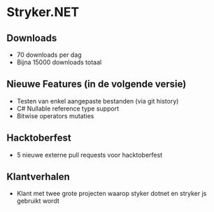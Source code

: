 # Stryker.NET

## Downloads
 - 70 downloads per dag
 - Bijna 15000 downloads totaal
 
## Nieuwe Features (in de volgende versie)
 - Testen van enkel aangepaste bestanden (via git history)
 - C# Nullable reference type support
 - Bitwise operators mutaties
 
## Hacktoberfest
 - 5 nieuwe externe pull requests voor hacktoberfest
 
## Klantverhalen
 - Klant met twee grote projecten waarop styker dotnet en stryker js gebruikt wordt
